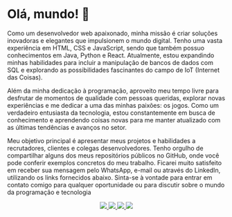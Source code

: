 # Olá, mundo! 👋
Como um desenvolvedor web apaixonado, minha missão é criar soluções inovadoras e elegantes que impulsionem o mundo digital. Tenho uma vasta experiência em HTML, CSS e JavaScript, sendo que também possuo conhecimentos em Java, Python e React. Atualmente, estou expandindo minhas habilidades para incluir a manipulação de bancos de dados com SQL e explorando as possibilidades fascinantes do campo de IoT (Internet das Coisas).

Além da minha dedicação à programação, aproveito meu tempo livre para desfrutar de momentos de qualidade com pessoas queridas, explorar novas experiências e me dedicar a uma das minhas paixões: os jogos. Como um verdadeiro entusiasta da tecnologia, estou constantemente em busca de conhecimento e aprendendo coisas novas para me manter atualizado com as últimas tendências e avanços no setor.

Meu objetivo principal é apresentar meus projetos e habilidades a recrutadores, clientes e colegas desenvolvedores. Tenho orgulho de compartilhar alguns dos meus repositórios públicos no GitHub, onde você pode conferir exemplos concretos do meu trabalho. Ficarei muito satisfeito em receber sua mensagem pelo WhatsApp, e-mail ou através do LinkedIn, utilizando os links fornecidos abaixo. Sinta-se à vontade para entrar em contato comigo para qualquer oportunidade ou para discutir sobre o mundo da programação e tecnologia
<p align="center"> 
  <a href="link-do-seu-portfolio"> 
    <img src="https://img.shields.io/badge/Portf%C3%B3lio-Explore%20meu%20trabalho-green?style=for-the-badge"> 
  </a> 
  <a href="https://api.whatsapp.com/send?phone=5538988190239"> 
    <img src="https://img.shields.io/badge/WhatsApp-Fale%20comigo-green?style=for-the-badge&logo=whatsapp&logoColor=white"> 
  </a> 
  <a href="mailto:samfelipetb@gmail.com"> 
    <img src="https://img.shields.io/badge/Email-Mande%20um%20email-red?style=for-the-badge&logo=gmail&logoColor=white"> 
  </a> 
  <a href="https://www.linkedin.com/in/samuel-felipe-42187a1ab/"> 
    <img src="https://img.shields.io/badge/LinkedIn-Conecte–se%20comigo-blue?style=for-the-badge&logo=linkedin&logoColor=white"> 
  </a> 
</p>
